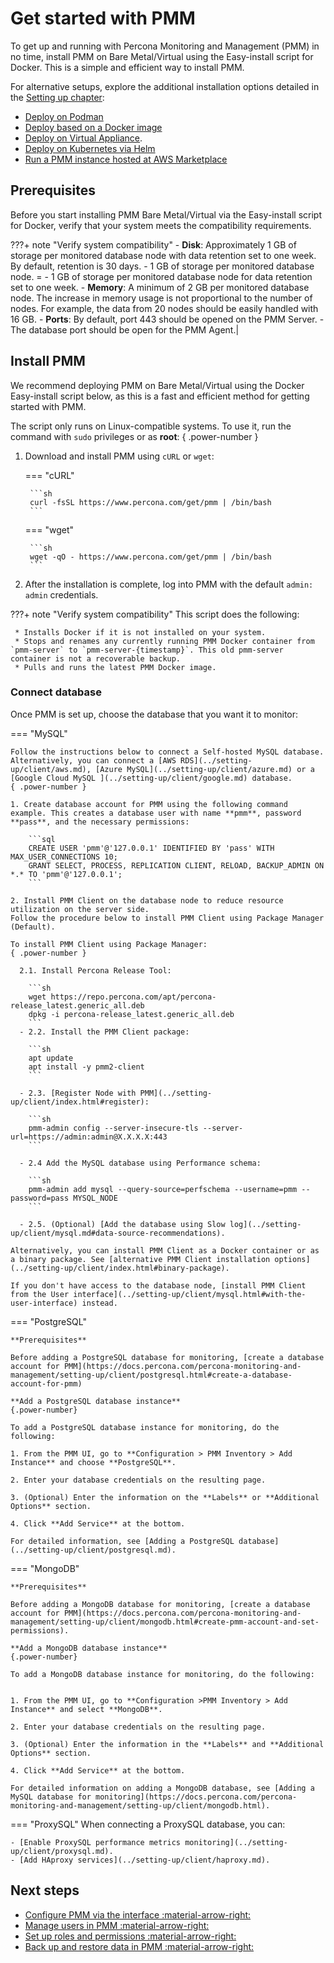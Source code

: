 # Get started with PMM

To get up and running with Percona Monitoring and Management (PMM) in no time, install PMM on Bare Metal/Virtual using the Easy-install script for Docker. This is a simple and efficient way to install PMM.

For alternative setups, explore the additional installation options detailed in the [Setting up chapter](../setting-up/index.md):

- [Deploy on Podman](../setting-up/server/podman.md)
- [Deploy based on a Docker image](../setting-up/server/docker.md)
- [Deploy on Virtual Appliance](../setting-up/server/virtual-appliance.md).
- [Deploy on Kubernetes via Helm](../setting-up/server/helm.md)
- [Run a PMM instance hosted at AWS Marketplace](../setting-up/server/aws.md)

## Prerequisites

Before you start installing PMM Bare Metal/Virtual via the Easy-install script for Docker, verify that your system meets the compatibility requirements.

???+ note "Verify system compatibility"
    - **Disk**: Approximately 1 GB of storage per monitored database node with data retention set to one week. By default, retention is 30 days. 
    - 1 GB of storage per monitored database node. =
    -  1 GB of storage per monitored database node for data retention set to one week.
    -  **Memory**: A minimum of 2 GB per monitored database node. The increase in memory usage is not proportional to the number of nodes. For example, the data from 20 nodes should be easily handled with 16 GB.
    - **Ports**: By default, port 443 should be opened on the PMM Server.
    - The database port should be open for the PMM Agent.|

</details>

## Install PMM

We recommend deploying PMM on Bare Metal/Virtual using the Docker Easy-install script below, as this is a fast and efficient method for getting started with PMM.

The script only runs on Linux-compatible systems. To use it, run the command with `sudo` privileges or as **root**:
{ .power-number }

1. Download and install PMM using `cURL` or `wget`:

    === "cURL"

        ```sh
        curl -fsSL https://www.percona.com/get/pmm | /bin/bash
        ```

    === "wget"

        ```sh
        wget -qO - https://www.percona.com/get/pmm | /bin/bash    
        ```

2. After the installation is complete, log into PMM with the default `admin:` `admin` credentials.

???+ note "Verify system compatibility"
     This script does the following:

     * Installs Docker if it is not installed on your system.
     * Stops and renames any currently running PMM Docker container from `pmm-server` to `pmm-server-{timestamp}`. This old pmm-server container is not a recoverable backup.
     * Pulls and runs the latest PMM Docker image.

</details>

### Connect database

Once PMM is set up, choose the database that you want it to monitor:

=== "MySQL"

    Follow the instructions below to connect a Self-hosted MySQL database. Alternatively, you can connect a [AWS RDS](../setting-up/client/aws.md), [Azure MySQL](../setting-up/client/azure.md) or a [Google Cloud MySQL ](../setting-up/client/google.md) database.
    { .power-number }

    1. Create database account for PMM using the following command example. This creates a database user with name **pmm**, password **pass**, and the necessary permissions:

        ```sql
        CREATE USER 'pmm'@'127.0.0.1' IDENTIFIED BY 'pass' WITH MAX_USER_CONNECTIONS 10;
        GRANT SELECT, PROCESS, REPLICATION CLIENT, RELOAD, BACKUP_ADMIN ON *.* TO 'pmm'@'127.0.0.1';
        ```

    2. Install PMM Client on the database node to reduce resource utilization on the server side. 
    Follow the procedure below to install PMM Client using Package Manager (Default). 

    To install PMM Client using Package Manager:
    { .power-number }

      2.1. Install Percona Release Tool:

        ```sh
        wget https://repo.percona.com/apt/percona-release_latest.generic_all.deb
        dpkg -i percona-release_latest.generic_all.deb
        ```
      - 2.2. Install the PMM Client package:
        
        ```sh
        apt update
        apt install -y pmm2-client
        ```

      - 2.3. [Register Node with PMM](../setting-up/client/index.html#register):
            
        ```sh
        pmm-admin config --server-insecure-tls --server-url=https://admin:admin@X.X.X.X:443
        ```

      - 2.4 Add the MySQL database using Performance schema:  

        ```sh 
        pmm-admin add mysql --query-source=perfschema --username=pmm --password=pass MYSQL_NODE
        ```

      - 2.5. (Optional) [Add the database using Slow log](../setting-up/client/mysql.md#data-source-recommendations).

    Alternatively, you can install PMM Client as a Docker container or as a binary package. See [alternative PMM Client installation options](../setting-up/client/index.html#binary-package).

    If you don't have access to the database node, [install PMM Client from the User interface](../setting-up/client/mysql.html#with-the-user-interface) instead. 

=== "PostgreSQL"

    **Prerequisites**
     
    Before adding a PostgreSQL database for monitoring, [create a database account for PMM](https://docs.percona.com/percona-monitoring-and-management/setting-up/client/postgresql.html#create-a-database-account-for-pmm)
    
    **Add a PostgreSQL database instance**
    {.power-number}

    To add a PostgreSQL database instance for monitoring, do the following:

    1. From the PMM UI, go to **Configuration > PMM Inventory > Add Instance** and choose **PostgreSQL**.

    2. Enter your database credentials on the resulting page.

    3. (Optional) Enter the information on the **Labels** or **Additional Options** section. 

    4. Click **Add Service** at the bottom.

    For detailed information, see [Adding a PostgreSQL database](../setting-up/client/postgresql.md).

=== "MongoDB"

    **Prerequisites**

    Before adding a MongoDB database for monitoring, [create a database account for PMM](https://docs.percona.com/percona-monitoring-and-management/setting-up/client/mongodb.html#create-pmm-account-and-set-permissions).

    **Add a MongoDB database instance**
    {.power-number}

    To add a MongoDB database instance for monitoring, do the following:


    1. From the PMM UI, go to **Configuration >PMM Inventory > Add Instance** and select **MongoDB**.

    2. Enter your database credentials on the resulting page.

    3. (Optional) Enter the information in the **Labels** and **Additional Options** section. 

    4. Click **Add Service** at the bottom.

    For detailed information on adding a MongoDB database, see [Adding a MySQL database for monitoring](https://docs.percona.com/percona-monitoring-and-management/setting-up/client/mongodb.html).

=== "ProxySQL"
    When connecting a ProxySQL database, you can:

    - [Enable ProxySQL performance metrics monitoring](../setting-up/client/proxysql.md).
    - [Add HAproxy services](../setting-up/client/haproxy.md).

## Next steps

- [Configure PMM via the interface :material-arrow-right:](../how-to/configure.md)
- [Manage users in PMM :material-arrow-right:](../how-to/manage-users.md)
- [Set up roles and permissions :material-arrow-right:](../get-started/roles-and-permissions/index.md)
- [Back up and restore data in PMM :material-arrow-right:](../get-started/backup/index.md)